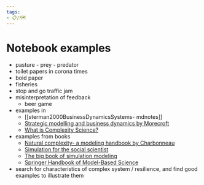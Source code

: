 ```yaml
---
tags:
- 📋/🗺️ 
---
```


# Notebook examples

- pasture - prey - predator
- toilet papers in corona times
- boid paper
- fisheries
- stop and go traffic jam
- misinterpretation of feedback
	- beer game
- examples in
	- [[sterman2000BusinessDynamicsSystems- mdnotes]]
	- [Strategic modelling and business dynamics by Morecroft](zotero://select/library/items/J9LY4G7Z)
	- [What is Complexity Science?](https://complexityexplained.github.io/)
- examples from books
	- [Natural complexity- a modeling handbook by Charbonneau](zotero://select/library/items/VKG79EAM)
	- [Simulation for the social scientist](zotero://select/library/items/8GU29BC4)
	- [The big book of simulation modeling](zotero://select/library/items/WHZFHYTM)
	- [Springer Handbook of Model-Based Science](zotero://select/library/items/2MQR5JGF)
- search for characteristics of complex system / resilience, and find good examples to illustrate them